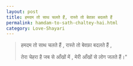 ```yaml
---
layout: post
title: हमदम तो साथ चलते हैं, रास्ते तो बेवफ़ा बदलते हैं
permalink: hamdam-to-sath-chaltey-hai.html
category: Love-Shayari
---
```

> हमदम तो साथ चलते हैं , रास्ते तो बेवफ़ा बदलते हैं , 
> 
> तेरा चेहरा है जब से आँखों में , मेरी आँखों से लोग जलते हैं।"